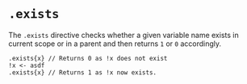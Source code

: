# `.exists`

The `.exists` directive checks whether a given variable name exists in current scope or in a parent and then returns `1` or `0` accordingly.

```emblem
.exists{x} // Returns 0 as !x does not exist
!x <- asdf
.exists{x} // Returns 1 as !x now exists.
```
